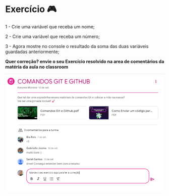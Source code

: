 # Exercício 🎮

1 - Crie uma variável que receba um nome; 

2 - Crie uma variável que receba um número;

3 - Agora mostre no console o resultado da soma das duas variáveis guardadas anteriormente;

**Quer correção? envie o seu Exercício resolvido na area de comentários da matéria da aula no classroom**

![Alt text](../assets/image.png)